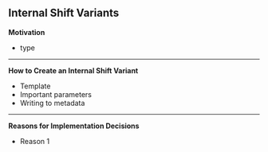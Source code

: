 Internal Shift Variants
---

<b>Motivation</b><br>
* type 


---
<b>How to Create an Internal Shift Variant </b><br>
* Template
* Important parameters
* Writing to metadata

---
<b>Reasons for Implementation Decisions </b><br>
* Reason 1

